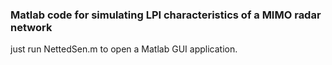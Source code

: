 ### Matlab code for simulating LPI characteristics of a MIMO radar network

just run NettedSen.m to open a Matlab GUI application.

